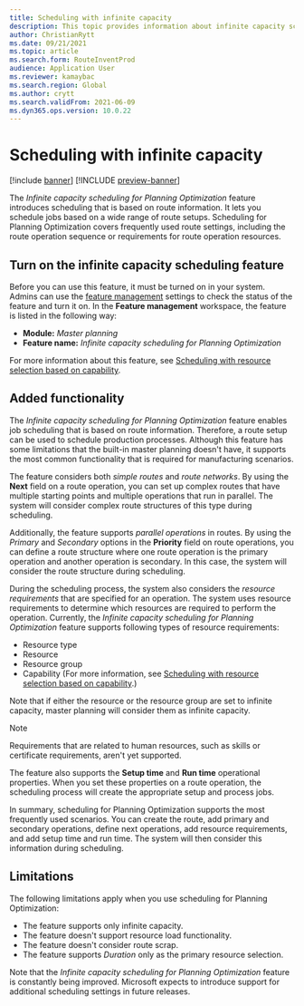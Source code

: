 ```yaml
---
title: Scheduling with infinite capacity
description: This topic provides information about infinite capacity scheduling for Planning Optimization. It also describes current feature limitations.
author: ChristianRytt
ms.date: 09/21/2021
ms.topic: article
ms.search.form: RouteInventProd
audience: Application User
ms.reviewer: kamaybac
ms.search.region: Global
ms.author: crytt
ms.search.validFrom: 2021-06-09
ms.dyn365.ops.version: 10.0.22
---
```


# Scheduling with infinite capacity

[!include [banner](../../includes/banner.md)]
[!INCLUDE [preview-banner](../../includes/preview-banner.md)]
<!--KFM: Preview until 1/14/2022 -->

The *Infinite capacity scheduling for Planning Optimization* feature introduces scheduling that is based on route information. It lets you schedule jobs based on a wide range of route setups. Scheduling for Planning Optimization covers frequently used route settings, including the route operation sequence or requirements for route operation resources.

## Turn on the infinite capacity scheduling feature

Before you can use this feature, it must be turned on in your system. Admins can use the [feature management](../../../fin-ops-core/fin-ops/get-started/feature-management/feature-management-overview.md) settings to check the status of the feature and turn it on. In the **Feature management** workspace, the feature is listed in the following way:

- **Module:** *Master planning*
- **Feature name:** *Infinite capacity scheduling for Planning Optimization*

For more information about this feature, see [Scheduling with resource selection based on capability](capability-based-scheduling.md).

## Added functionality

The *Infinite capacity scheduling for Planning Optimization* feature enables job scheduling that is based on route information. Therefore, a route setup can be used to schedule production processes. Although this feature has some limitations that the built-in master planning doesn't have, it supports the most common functionality that is required for manufacturing scenarios.

The feature considers both *simple routes* and *route networks*. By using the **Next** field on a route operation, you can set up complex routes that have multiple starting points and multiple operations that run in parallel. The system will consider complex route structures of this type during scheduling.

Additionally, the feature supports *parallel operations* in routes. By using the *Primary* and *Secondary* options in the **Priority** field on route operations, you can define a route structure where one route operation is the primary operation and another operation is secondary. In this case, the system will consider the route structure during scheduling.

During the scheduling process, the system also considers the *resource requirements* that are specified for an operation. The system uses resource requirements to determine which resources are required to perform the operation. Currently, the *Infinite capacity scheduling for Planning Optimization* feature supports following types of resource requirements:

- Resource type
- Resource
- Resource group
- Capability (For more information, see [Scheduling with resource selection based on capability](capability-based-scheduling.md).)

Note that if either the resource or the resource group are set to infinite capacity, master planning will consider them as infinite capacity.

> [!NOTE]
> Requirements that are related to human resources, such as skills or certificate requirements, aren't yet supported.

The feature also supports the **Setup time** and **Run time** operational properties. When you set these properties on a route operation, the scheduling process will create the appropriate setup and process jobs.

In summary, scheduling for Planning Optimization supports the most frequently used scenarios. You can create the route, add primary and secondary operations, define next operations, add resource requirements, and add setup time and run time. The system will then consider this information during scheduling.

## Limitations

The following limitations apply when you use scheduling for Planning Optimization:

- The feature supports only infinite capacity.
- The feature doesn't support resource load functionality.
- The feature doesn't consider route scrap.
- The feature supports *Duration* only as the primary resource selection.

Note that the *Infinite capacity scheduling for Planning Optimization* feature is constantly being improved. Microsoft expects to introduce support for additional scheduling settings in future releases.
